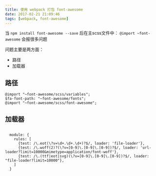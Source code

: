 ```yaml
---
title: 使用 webpack 打包 font-awesome
date: 2017-02-21 21:09:46
tags: [webpack, font-awesome]
---
```

当 `npm install font-awesome --save` 后在主scss文件中：
`@import ~font-awesome` 会报很多问题

问题主要是两方面：
* 路径
* 加载器

## 路径

```text
@import "~font-awesome/scss/variables";
$fa-font-path: "~font-awesome/fonts";
@import "~font-awesome/scss/font-awesome";
```
## 加载器
```text

  module: {
    rules: [
      {test: /\.eot(\?v=\d+.\d+.\d+)?$/, loader: 'file-loader'},
      {test: /\.woff(2)?(\?v=[0-9]\.[0-9]\.[0-9])?$/, loader: 'url-loader?limit=10000&mimetype=application/font-woff'},
      {test: /\.(ttf|eot|svg)(\?v=[0-9]\.[0-9]\.[0-9])?$/, loader: "file-loader?limit=10000"},
    ]
  }
```
